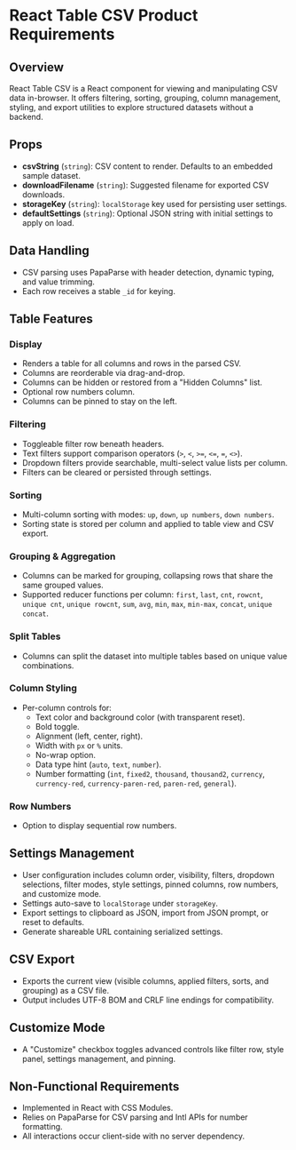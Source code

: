 # React Table CSV Product Requirements

## Overview
React Table CSV is a React component for viewing and manipulating CSV data in-browser. It offers filtering, sorting, grouping, column management, styling, and export utilities to explore structured datasets without a backend.

## Props
- **csvString** (`string`): CSV content to render. Defaults to an embedded sample dataset.
- **downloadFilename** (`string`): Suggested filename for exported CSV downloads.
- **storageKey** (`string`): `localStorage` key used for persisting user settings.
- **defaultSettings** (`string`): Optional JSON string with initial settings to apply on load.

## Data Handling
- CSV parsing uses PapaParse with header detection, dynamic typing, and value trimming.
- Each row receives a stable `_id` for keying.

## Table Features
### Display
- Renders a table for all columns and rows in the parsed CSV.
- Columns are reorderable via drag-and-drop.
- Columns can be hidden or restored from a "Hidden Columns" list.
- Optional row numbers column.
- Columns can be pinned to stay on the left.

### Filtering
- Toggleable filter row beneath headers.
- Text filters support comparison operators (`>`, `<`, `>=`, `<=`, `=`, `<>`).
- Dropdown filters provide searchable, multi-select value lists per column.
- Filters can be cleared or persisted through settings.

### Sorting
- Multi-column sorting with modes: `up`, `down`, `up numbers`, `down numbers`.
- Sorting state is stored per column and applied to table view and CSV export.

### Grouping & Aggregation
- Columns can be marked for grouping, collapsing rows that share the same grouped values.
- Supported reducer functions per column: `first`, `last`, `cnt`, `rowcnt`, `unique cnt`, `unique rowcnt`, `sum`, `avg`, `min`, `max`, `min-max`, `concat`, `unique concat`.

### Split Tables
- Columns can split the dataset into multiple tables based on unique value combinations.

### Column Styling
- Per-column controls for:
  - Text color and background color (with transparent reset).
  - Bold toggle.
  - Alignment (left, center, right).
  - Width with `px` or `%` units.
  - No-wrap option.
  - Data type hint (`auto`, `text`, `number`).
  - Number formatting (`int`, `fixed2`, `thousand`, `thousand2`, `currency`, `currency-red`, `currency-paren-red`, `paren-red`, `general`).

### Row Numbers
- Option to display sequential row numbers.

## Settings Management
- User configuration includes column order, visibility, filters, dropdown selections, filter modes, style settings, pinned columns, row numbers, and customize mode.
- Settings auto-save to `localStorage` under `storageKey`.
- Export settings to clipboard as JSON, import from JSON prompt, or reset to defaults.
- Generate shareable URL containing serialized settings.

## CSV Export
- Exports the current view (visible columns, applied filters, sorts, and grouping) as a CSV file.
- Output includes UTF-8 BOM and CRLF line endings for compatibility.

## Customize Mode
- A "Customize" checkbox toggles advanced controls like filter row, style panel, settings management, and pinning.

## Non-Functional Requirements
- Implemented in React with CSS Modules.
- Relies on PapaParse for CSV parsing and Intl APIs for number formatting.
- All interactions occur client-side with no server dependency.

